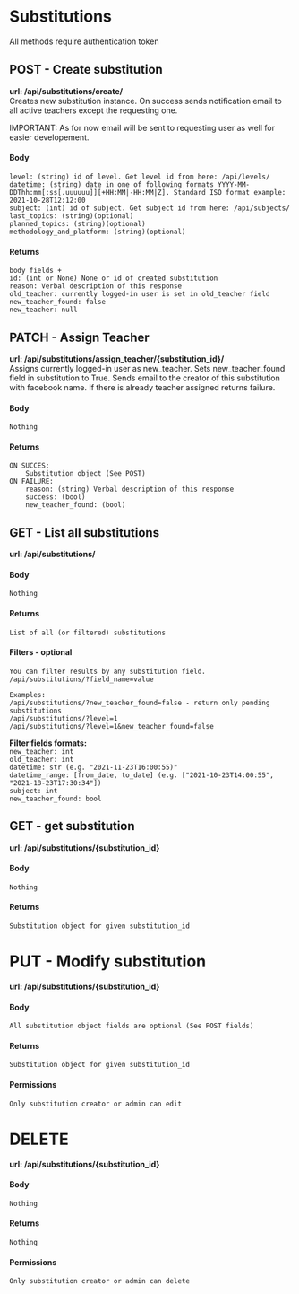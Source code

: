 # **Substitutions**
All methods require authentication token

## POST - Create substitution
**url: /api/substitutions/create/**<br>
Creates new substitution instance. On success sends notification email to all active teachers except the requesting one.

IMPORTANT: As for now email will be sent to requesting user as well for easier developement.

#### Body
    level: (string) id of level. Get level id from here: /api/levels/
    datetime: (string) date in one of following formats YYYY-MM-DDThh:mm[:ss[.uuuuuu]][+HH:MM|-HH:MM|Z]. Standard ISO format example: 2021-10-28T12:12:00
    subject: (int) id of subject. Get subject id from here: /api/subjects/
    last_topics: (string)(optional)
    planned_topics: (string)(optional)
    methodology_and_platform: (string)(optional)

#### Returns
    body fields + 
    id: (int or None) None or id of created substitution
    reason: Verbal description of this response
    old_teacher: currently logged-in user is set in old_teacher field
    new_teacher_found: false
    new_teacher: null

## PATCH - Assign Teacher
**url: /api/substitutions/assign_teacher/{substitution_id}/**<br>
Assigns currently logged-in user as new_teacher.
Sets new_teacher_found field in substitution to True.
Sends email to the creator of this substitution with facebook name.
If there is already teacher assigned returns failure.

#### Body
    Nothing

#### Returns
    ON SUCCES:
        Substitution object (See POST)
    ON FAILURE:
        reason: (string) Verbal description of this response
        success: (bool)
        new_teacher_found: (bool)

## GET - List all substitutions
**url: /api/substitutions/**

#### Body
    Nothing
#### Returns
    List of all (or filtered) substitutions
#### Filters - optional
    You can filter results by any substitution field.
    /api/substitutions/?field_name=value
    
    Examples:
    /api/substitutions/?new_teacher_found=false - return only pending substitutions
    /api/substitutions/?level=1
    /api/substitutions/?level=1&new_teacher_found=false

**Filter fields formats:**<br>
`new_teacher: int`<br>
`old_teacher: int`<br>
`datetime: str (e.g. "2021-11-23T16:00:55)"`<br>
`datetime_range: [from_date, to_date] (e.g. ["2021-10-23T14:00:55", "2021-18-23T17:30:34"])`<br>
`subject: int`<br>
`new_teacher_found: bool`<br>
## GET - get substitution
**url: /api/substitutions/{substitution_id}**
#### Body
    Nothing
#### Returns
    Substitution object for given substitution_id

# PUT - Modify substitution
**url: /api/substitutions/{substitution_id}**
#### Body
    All substitution object fields are optional (See POST fields)
#### Returns
    Substitution object for given substitution_id
#### Permissions
    Only substitution creator or admin can edit

# DELETE
**url: /api/substitutions/{substitution_id}**<br>
#### Body
    Nothing
#### Returns
    Nothing
#### Permissions
    Only substitution creator or admin can delete